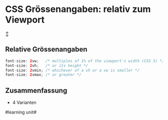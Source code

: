 # CSS Grössenangaben: relativ zum Viewport
↕️

## Relative Grössenangaben

```java
font-size: 2vw;   /* multiples of 1% of the viewport's width (CSS 3) */
font-size: 2vh;   /* or its height */
font-size: 2vmin; /* whichever of a vh or a vw is smaller */
font-size: 2vmax; /* or greater */
```

## Zusammenfassung
- 4 Varianten


#learning unit#